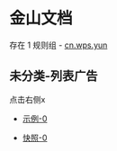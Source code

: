 # 金山文档

存在 1 规则组 - [cn.wps.yun](/src/apps/cn.wps.yun.ts)

## 未分类-列表广告

点击右侧x

- [示例-0](https://m.gkd.li/47232102/bc97cb52-aad0-4114-a548-5831edbe342d)

- [快照-0](https://i.gkd.li/i/13495062)
